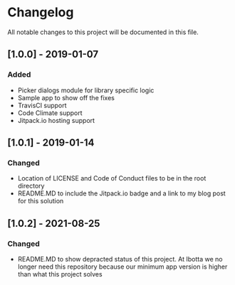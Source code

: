 # Changelog
All notable changes to this project will be documented in this file.

## [1.0.0] - 2019-01-07
### Added
- Picker dialogs module for library specific logic
- Sample app to show off the fixes
- TravisCI support
- Code Climate support
- Jitpack.io hosting support

## [1.0.1] - 2019-01-14
### Changed
- Location of LICENSE and Code of Conduct files to be in the root directory
- README.MD to include the Jitpack.io badge and a link to my blog post for this solution

## [1.0.2] - 2021-08-25
### Changed
- README.MD to show depracted status of this project. At Ibotta we no longer need this repository because our minimum app version is higher than what this project solves
